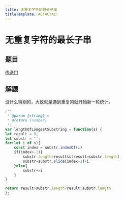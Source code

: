```yaml
---
title: 无重复字符的最长子串
titleTemplate: AC!AC!AC!
---
```

# 无重复字符的最长子串

## 题目

[传送门](https://leetcode-cn.com/problems/longest-substring-without-repeating-characters/)

## 解题

没什么特别的，大致就是遇到重复的就开始新一轮统计。

```js
/**
 * @param {string} s
 * @return {number}
 */
var lengthOfLongestSubstring = function(s) {
let result = 0;
let substr = '';
for(let i of s){
    const index = substr.indexOf(i)
    if(index>-1){
        substr.length>result&&(result=substr.length)
        substr=substr.slice(index+1)+i
    }else{
        substr+=i
    }
}

return result>substr.length?result:substr.length
};
```




